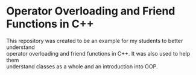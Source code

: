 # Operator Overloading and Friend Functions in C++
This repository was created to be an example for my students to better understand\
operator overloading and friend functions in C++. It was also used to help them\
understand classes as a whole and an introduction into OOP.
